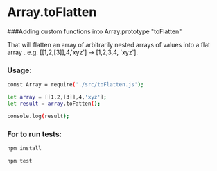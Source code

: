 # Array.toFlatten

###Adding custom functions into Array.prototype "toFlatten"

That will flatten an array of arbitrarily nested arrays of values into a flat array . e.g. [[1,2,[3]],4,'xyz'] -> [1,2,3,4, 'xyz'].

### Usage:
```sh
const Array = require('./src/toFlatten.js');

let array = [[1,2,[3]],4,'xyz'];
let result = array.toFatten();

console.log(result);
```

### For to run tests:
```sh
npm install

npm test
```